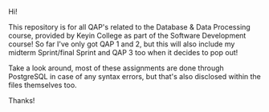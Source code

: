 Hi!

This repository is for all QAP's related to the Database & Data Processing course, provided by Keyin College as part of the Software Development course! So far I've only got QAP 1 and 2, but this will also include my midterm Sprint/final Sprint and 
QAP 3 too when it decides to pop out!

Take a look around, most of these assignments are done through PostgreSQL in case of any syntax errors, but that's also disclosed within the files themselves too.

Thanks!
